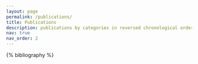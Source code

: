 ```yaml
---
layout: page
permalink: /publications/
title: Publications
description: publications by categories in reversed chronological order.
nav: true
nav_order: 2
---
```


<!-- _pages/publications.md -->

<!-- Bibsearch Feature -->

<div class="publications">

{% bibliography %}

</div>
